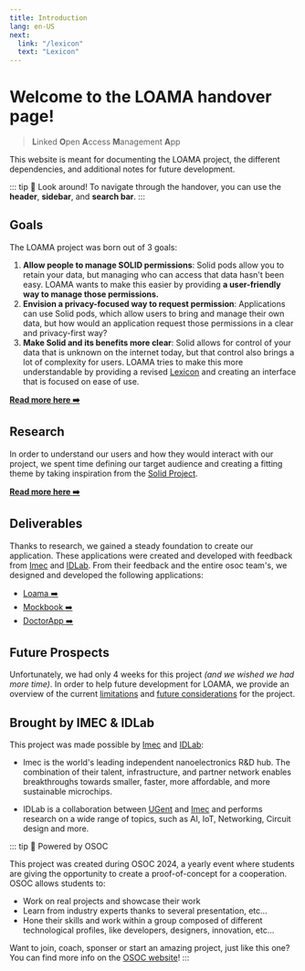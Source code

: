 ```yaml
---
title: Introduction
lang: en-US
next:
  link: "/lexicon"
  text: "Lexicon"
---
```


# Welcome to the LOAMA handover page!

> **L**inked **O**pen **A**ccess **M**anagement **A**pp

This website is meant for documenting the LOAMA project, the different dependencies, and additional notes for future development.

::: tip :mag_right: Look around! 
To navigate through the handover, you can use the **header**, **sidebar**, and **search bar**.
:::

## Goals

The LOAMA project was born out of 3 goals:
1. **Allow people to manage SOLID permissions**: Solid pods allow you to retain your data, but managing who can access that data hasn't been easy. LOAMA wants to make this easier by providing **a user-friendly way to manage those permissions.**
2. **Envision a privacy-focused way to request permission**: Applications can use Solid pods, which allow users to bring and manage their own data, but how would an application request those permissions in a clear and privacy-first way?
3. **Make Solid and its benefits more clear**: Solid allows for control of your data that is unknown on the internet today, but that control also brings a lot of complexity for users. LOAMA tries to make this more understandable by providing a revised [Lexicon](/lexicon) and creating an interface that is focused on ease of use.

[**Read more here :arrow_right:**](/project/goal.md)

## Research

In order to understand our users and how they would interact with our project, we spent time defining our target audience and creating a fitting theme by taking inspiration from the [Solid Project](https://solidproject.org).

[**Read more here :arrow_right:**](/project/audience.md)

## Deliverables

Thanks to research, we gained a steady foundation to create our application. These applications were created and developed with feedback from [Imec](https://www.imec-int.com/) and [IDLab](https://www.ugent.be/ea/idlab/en). From their feedback and the entire osoc team's, we designed and developed the following applications:
- [Loama :arrow_right:](/loama/index.md)
- [Mockbook :arrow_right:](/toco/mockbook/index.md)
- [DoctorApp :arrow_right:](/toco/doctorapp/index.md) 

## Future Prospects

Unfortunately, we had only 4 weeks for this project *(and we wished we had more time)*. In order to help future development for LOAMA, we provide an overview of the current [limitations](/lexicon.md) and [future considerations](/loama/feedback.md) for the project.

## Brought by IMEC & IDLab

This project was made possible by [Imec](https://www.imec-int.com/) and [IDLab](https://www.ugent.be/ea/idlab/en):

- Imec is the world's leading independent nanoelectronics R&D hub. The combination of their talent, infrastructure, and partner network enables breakthroughs towards smaller, faster, more affordable, and more sustainable microchips.

- IDLab is a collaboration between [UGent](https://www.ugent.be/) and [Imec](https://www.imec-int.com/) and performs research on a wide range of topics, such as AI, IoT, Networking, Circuit design and more.

::: tip :rocket: Powered by OSOC

This project was created during OSOC 2024, a yearly event where students are giving the opportunity to create a proof-of-concept for a cooperation. OSOC allows students to:
- Work on real projects and showcase their work
- Learn from industry experts thanks to several presentation, etc...
- Hone their skills and work within a group composed of different technological profiles, like developers, designers, innovation, etc...

Want to join, coach, sponser or start an amazing project, just like this one? You can find more info on the [OSOC website](https://osoc.be/)!
:::


